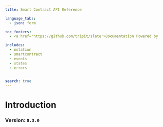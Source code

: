 ```yaml
---
title: Smart Contract API Reference

language_tabs:
  - json: form

toc_footers:
  - <a href='https://github.com/tripit/slate'>Documentation Powered by Slate</a>

includes:
  - notation
  - smartcontract
  - events
  - states
  - errors


search: true
---
```


# Introduction

### Version: `0.3.0`
